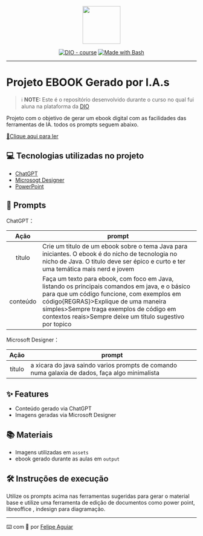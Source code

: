 <p align="center">
    <img width="100" src=".github/assets/banner.png">
</p>


<p align="center">
<a href="https://dio.me/"><img src="https://img.shields.io/badge/DIO-Course-28DA77?logo=youtube" alt="DIO - course"></a>
<a href="https://www.gnu.org/software/bash/" title="Go to Bash homepage"><img src="https://img.shields.io/badge/Prompt-Project-blue?logo=gnu-bash&amp;logoColor=white" alt="Made with Bash"></a></p>

-------



# Projeto EBOOK Gerado por I.A.s


 > ℹ️ **NOTE:** Este é o repositório desenvolvido durante o curso no qual fui aluna na plataforma da [DIO](https://dio.me)

Projeto com o objetivo de gerar um ebook digital com as facilidades das ferramentas de IA. todos os prompts
seguem abaixo.

<a href="https://github.com/Anna21112/prompts-recipe-to-create-a-ebook/blob/main/output/Ebook%20Java.pdf" title="View PDF now"> 📕Clique aqui para ler</a>

## 💻 Tecnologias utilizadas no projeto

- [ChatGPT](https://chat.openai.com/) 
- [Microsogt Designer](https://designer.microsoft.com/image-creator)
- [PowerPoint](https://www.microsoft.com/en/microsoft-365/powerpoint)

## 🧠 Prompts


ChatGPT：

|   Ação   | prompt                                                                                                                                                                                                                                                                         |
| :------: | ------------------------------------------------------------------------------------------------------------------------------------------------------------------------------------------------------------------------------------------------------------------------------ |
|  título  |Crie um titulo de um ebook sobre o tema Java para iniciantes. O ebook é do nicho de tecnologia no nicho de Java. O titulo deve ser épico e curto e ter uma temática mais nerd e jovem                                                        |
| conteúdo |Faça um texto para ebook, com foco em Java, listando os principais comandos em java, e o básico para que um código funcione, com exemplos em código{REGRAS}>Explique de uma maneira simples>Sempre traga exemplos de código em contextos reais>Sempre deixe um titulo sugestivo por topico |


Microsoft Designer：

|  Ação  | prompt                                                                                 |
| :----: | -------------------------------------------------------------------------------------- |
| título | a xicara do java saindo varios prompts de comando numa galaxia de dados, faça algo minimalista |

## ✨ Features

- Conteúdo gerado via ChatGPT
- Imagens geradas via Microsoft Designer

## 📚 Materiais

- Imagens utilizadas em `assets`
- ebook gerado durante as aulas em `output`

## 🛠️ Instruções de execução

Utilize os prompts acima nas ferramentas sugeridas para gerar o material base e utilize uma ferramenta de edição de documentos como power point, libreoffice , indesign para diagramação.


<p>

---

⌨️ com 💜 por [Felipe Aguiar](https://github.com/felipeAguiarCode)

